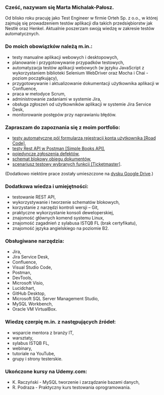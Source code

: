 ### Cześć, nazywam się Marta Michalak-Pałosz. 
Od blisko roku pracuję jako Test Engineer w firmie Orteh Sp. z o.o., w której zajmuję się prowadzeniem testów aplikacji dla takich 
przedsiębiorstw jak Nestlé oraz Henkel.
Aktualnie poszerzam swoją wiedzę w zakresie testów automatycznych.

### Do moich obowiązków należą m.in.:
- testy manualne aplikacji webowych i desktopowych,
- planowanie i przygotowywanie przypadków testowych,
- automatyzacja testów aplikacji webowych (w języku JavaScript z wykorzystaniem biblioteki Selenium WebDriver oraz Mocha i Chai - poziom początkujący),
- przygotowywanie i aktualizowanie dokumentacji użytkownika aplikacji w Confluence,
- praca w metodyce Scrum,
- administrowanie zadaniami w systemie Jira,
- obsługa zgłoszeń od użytkowników aplikacji w systemie Jira Service Desk, 
- monitorowanie postępów przy naprawianiu błędów.

  
### Zapraszam do zapoznania się z moim portfolio:
- [testy automatyczne pól formularza rejestracji konta użytkownika [Road Code]](https://github.com/MichalakMarta/Road-Code),
- [testy Rest API w Postman [Simple Books API]](https://github.com/MichalakMarta/Simple_Books_API),
- [pojedyncze zgłoszenia defektów](https://drive.google.com/file/d/1v4HZOU5SyIvD7XQNblJpExrqVVs7PuwW/view),
- [schemat blokowy obiegu dokumentów](https://github.com/MichalakMarta/Schematy_blokowe/blob/main/Workflow%20schema.pdf),
- [scenariusz testowy wybranych funkcji [Ticketmaster]](https://github.com/MichalakMarta/Ticketmaster).

(Dodatkowo niektóre prace zostały umieszczone na [dysku Google Drive](https://drive.google.com/drive/folders/1KpHOww8E_MPljYk9mYp4XteJLxHAEEPb?usp=sharing).)

### Dodatkowa wiedza i umiejętności:
- testowanie REST API,
- wykorzystywanie i tworzenie schematów blokowych,
- korzystanie z narzędzi kontroli wersji – Git,
- praktyczne wykorzystanie konsoli deweloperskiej,
- znajomość głównych komend systemu Linux,
- znajomość zagadnień z sylabusa ISTQB FL (brak certyfikatu),
- znajomość języka angielskiego na poziomie B2.


### Obsługiwane narzędzia:
- Jira,
- Jira Service Desk,
- Confluence,
- Visual Studio Code,
- Postman,
- DevTools,
- Microsoft Visio,
- Lucidchart,
- GitHub Desktop,
- Microsoft SQL Server Management Studio,
- MySQL Workbench,
- Oracle VM VirtualBox.

### Wiedzę czerpię m.in. z następujących źródeł:
- wsparcie mentora z branży IT,
- warsztaty,
- sylabus ISTQB FL,
- webinary,
- tutoriale na YouTube,
- grupy i strony testerskie. 

### Ukończone kursy na Udemy.com:
- K. Raczyński - MySQL tworzenie i zarządzanie bazami danych,
- R. Podraza - Praktyczny kurs testowania oprogramowania.
